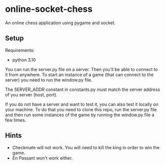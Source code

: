 # online-socket-chess
An online chess application using pygame and socket.

## Setup
Requirements:
- python 3.10

You can run the server.py file on a server. Then you'll be able to connect to it from anywhere.
To start an instance of a game (that can connect to the server) you need to run the window.py file.

The SERVER_ADDR constant in constants.py must match the server address of you server (host, port).

If you do not have a server and want to test it, you can also test it locally on your machine.
To do that you need to clone this repo, run the server.py file and then run some instances of the game by running the window.py file a few times.

## Hints
- Checkmate will not work. You will need to kill the king in order to win the game.
- En Passant won't work either.

